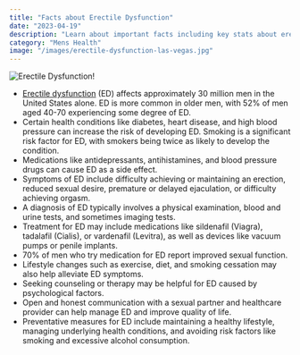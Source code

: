 ```yaml
---
title: "Facts about Erectile Dysfunction"
date: "2023-04-19"
description: "Learn about important facts including key stats about erectile dysfunction."
category: "Mens Health"
image: "/images/erectile-dysfunction-las-vegas.jpg"
---
```


![Erectile Dysfunction!](/images/erectile-dysfunction-las-vegas.jpg)

- [Erectile dysfunction](http://localhost:3000/erectile-dysfunction-treatment-in-las-vegas) (ED) affects approximately 30 million men in the United States alone.
  ED is more common in older men, with 52% of men aged 40-70 experiencing some degree of ED.
- Certain health conditions like diabetes, heart disease, and high blood pressure can increase the risk of developing ED.
  Smoking is a significant risk factor for ED, with smokers being twice as likely to develop the condition.
- Medications like antidepressants, antihistamines, and blood pressure drugs can cause ED as a side effect.
- Symptoms of ED include difficulty achieving or maintaining an erection, reduced sexual desire, premature or delayed ejaculation, or difficulty achieving orgasm.
- A diagnosis of ED typically involves a physical examination, blood and urine tests, and sometimes imaging tests.
- Treatment for ED may include medications like sildenafil (Viagra), tadalafil (Cialis), or vardenafil (Levitra), as well as devices like vacuum pumps or penile implants.
- 70% of men who try medication for ED report improved sexual function.
- Lifestyle changes such as exercise, diet, and smoking cessation may also help alleviate ED symptoms.
- Seeking counseling or therapy may be helpful for ED caused by psychological factors.
- Open and honest communication with a sexual partner and healthcare provider can help manage ED and improve quality of life.
- Preventative measures for ED include maintaining a healthy lifestyle, managing underlying health conditions, and avoiding risk factors like smoking and excessive alcohol consumption.
